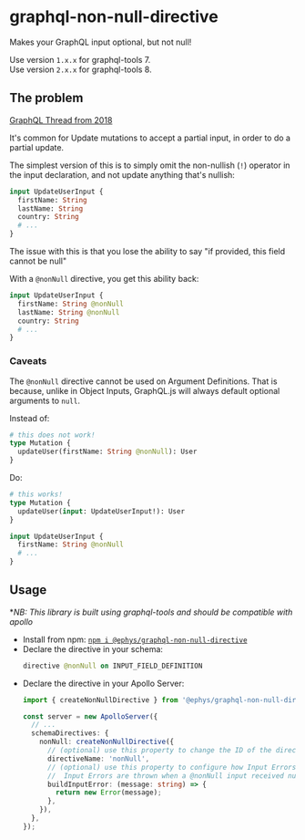 # graphql-non-null-directive

Makes your GraphQL input optional, but not null!

Use version `1.x.x` for graphql-tools 7.  
Use version `2.x.x` for graphql-tools 8.

## The problem

[GraphQL Thread from 2018](https://github.com/graphql/graphql-spec/issues/542)

It's common for Update mutations to accept a partial input, in order to do a partial update.

The simplest version of this is to simply omit the non-nullish (`!`) operator in the input declaration, and not update anything that's nullish:

```graphql
input UpdateUserInput {
  firstName: String
  lastName: String
  country: String
  # ...
}
```

The issue with this is that you lose the ability to say "if provided, this field cannot be null"

With a `@nonNull` directive, you get this ability back:

```graphql
input UpdateUserInput {
  firstName: String @nonNull
  lastName: String @nonNull
  country: String
  # ...
}
```

### Caveats

The `@nonNull` directive cannot be used on Argument Definitions. 
That is because, unlike in Object Inputs, GraphQL.js will always default optional arguments to `null`.

Instead of:

```graphql
# this does not work!
type Mutation {
  updateUser(firstName: String @nonNull): User
}
```

Do:

```graphql
# this works!
type Mutation {
  updateUser(input: UpdateUserInput!): User
}

input UpdateUserInput {
  firstName: String @nonNull
  # ...
}
```

## Usage

**NB: This library is built using graphql-tools and should be compatible with apollo*

- Install from npm: [`npm i @ephys/graphql-non-null-directive`](https://www.npmjs.com/package/@ephys/graphql-non-null-directive)
- Declare the directive in your schema: 
    ```graphql
    directive @nonNull on INPUT_FIELD_DEFINITION
    ```
- Declare the directive in your Apollo Server:
    ```typescript
    import { createNonNullDirective } from '@ephys/graphql-non-null-directive';
  
    const server = new ApolloServer({
      // ...
      schemaDirectives: { 
        nonNull: createNonNullDirective({
          // (optional) use this property to change the ID of the directive
          directiveName: 'nonNull',
          // (optional) use this property to configure how Input Errors are built
          //  Input Errors are thrown when a @nonNull input received null..
          buildInputError: (message: string) => {
            return new Error(message);
          },
        }),
      },
    });
    ```
